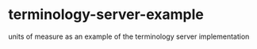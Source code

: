 terminology-server-example
==========================

units of measure as an example of the terminology server implementation